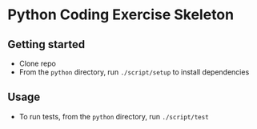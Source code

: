# Python Coding Exercise Skeleton

## Getting started
- Clone repo
- From the `python` directory, run `./script/setup` to install dependencies

## Usage
- To run tests, from the `python` directory, run `./script/test`
